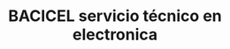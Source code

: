 ---
title: "BACICEL servicio técnico en electronica"
url: /san-andres-cholula/bacicel-servicio-tecnico-en-electronica/
shop: electrónica
---